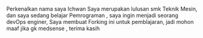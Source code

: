Perkenalkan nama saya Ichwan Saya merupakan lulusan smk Teknik Mesin,
dan saya sedang belajar Pemrograman , saya ingin menjadi seorang devOps enginer,
Saya membuat Forking ini untuk pemblajaran, jadi mohon maaf jika gk medsense , terima kasih 
